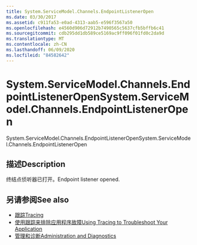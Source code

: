 ```yaml
---
title: System.ServiceModel.Channels.EndpointListenerOpen
ms.date: 03/30/2017
ms.assetid: c911fa53-e0ad-4313-aab5-e596f3567a50
ms.openlocfilehash: e4560d906d72912b7490565c5637cfb5bffb6c41
ms.sourcegitcommit: cdb295dd1db589ce5169ac9ff096f01fd0c2da9d
ms.translationtype: MT
ms.contentlocale: zh-CN
ms.lasthandoff: 06/09/2020
ms.locfileid: "84582642"
---
```

# <a name="systemservicemodelchannelsendpointlisteneropen"></a><span data-ttu-id="a9c6a-102">System.ServiceModel.Channels.EndpointListenerOpen</span><span class="sxs-lookup"><span data-stu-id="a9c6a-102">System.ServiceModel.Channels.EndpointListenerOpen</span></span>
<span data-ttu-id="a9c6a-103">System.ServiceModel.Channels.EndpointListenerOpen</span><span class="sxs-lookup"><span data-stu-id="a9c6a-103">System.ServiceModel.Channels.EndpointListenerOpen</span></span>  
  
## <a name="description"></a><span data-ttu-id="a9c6a-104">描述</span><span class="sxs-lookup"><span data-stu-id="a9c6a-104">Description</span></span>  
 <span data-ttu-id="a9c6a-105">终结点侦听器已打开。</span><span class="sxs-lookup"><span data-stu-id="a9c6a-105">Endpoint listener opened.</span></span>  
  
## <a name="see-also"></a><span data-ttu-id="a9c6a-106">另请参阅</span><span class="sxs-lookup"><span data-stu-id="a9c6a-106">See also</span></span>

- [<span data-ttu-id="a9c6a-107">跟踪</span><span class="sxs-lookup"><span data-stu-id="a9c6a-107">Tracing</span></span>](index.md)
- [<span data-ttu-id="a9c6a-108">使用跟踪来排除应用程序故障</span><span class="sxs-lookup"><span data-stu-id="a9c6a-108">Using Tracing to Troubleshoot Your Application</span></span>](using-tracing-to-troubleshoot-your-application.md)
- [<span data-ttu-id="a9c6a-109">管理和诊断</span><span class="sxs-lookup"><span data-stu-id="a9c6a-109">Administration and Diagnostics</span></span>](../index.md)
